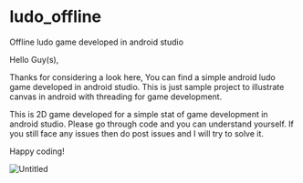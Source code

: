 # ludo_offline
Offline ludo game developed in android studio


Hello Guy(s),

Thanks for considering a look here, You can find a simple android ludo game developed in android studio. This is just sample project to illustrate canvas in android with threading for game development. 

This is 2D game developed for a simple stat of game development in android studio. Please go through code and you can understand yourself. If you still face any issues then do post issues and I will try to solve it.

Happy coding!

![Untitled](https://user-images.githubusercontent.com/88453260/235473102-709dd511-f31f-4147-9484-2dff78f51d9f.png)
